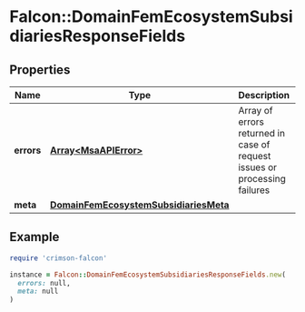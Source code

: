 # Falcon::DomainFemEcosystemSubsidiariesResponseFields

## Properties

| Name | Type | Description | Notes |
| ---- | ---- | ----------- | ----- |
| **errors** | [**Array&lt;MsaAPIError&gt;**](MsaAPIError.md) | Array of errors returned in case of request issues or processing failures | [optional] |
| **meta** | [**DomainFemEcosystemSubsidiariesMeta**](DomainFemEcosystemSubsidiariesMeta.md) |  |  |

## Example

```ruby
require 'crimson-falcon'

instance = Falcon::DomainFemEcosystemSubsidiariesResponseFields.new(
  errors: null,
  meta: null
)
```

